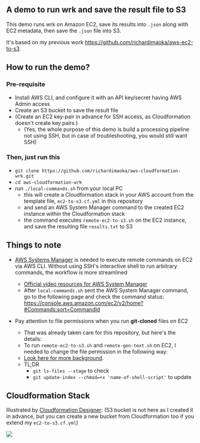 ## A demo to run wrk and save the result file to S3

This demo runs wrk on Amazon EC2, save its results into `.json` along with EC2 metadata,
then save the `.json` file into S3.

It's based on my previous work https://github.com/richardimaoka/aws-ec2-to-s3.

## How to run the demo?

### Pre-requisite
- Install AWS CLI, and configure it with an API key/secret having AWS Admin access
- Create an S3 bucket to save the result file
- (Create an EC2 key-pair in advance for SSH access, as Cloudformation doesn't create key pairs )
  - (Yes, the whole purpose of this demo is build a processing pipeline not using SSH, but in case of troubleshooting, you would still want SSH)

### Then, just run this

- `git clone https://github.com/richardimaoka/aws-cloudformation-wrk.git`
- `cd aws-cloudformation-wrk`
- run `./local-commands.sh` from your local PC
  - this will create a Cloudformation stack in your AWS account from the template file, `ec2-to-s3.cf.yml` in this repository
  - and send an AWS System Manager command to the created EC2 instance within the Cloudformation stack
  - the command executes `remote-ec2-to-s3.sh` on the EC2 instance, and save the resulting file `results.txt` to S3

## Things to note

- [AWS Systems Manager](https://docs.aws.amazon.com/systems-manager/latest/userguide/what-is-systems-manager.html) is needed to execute remote commands on EC2 via AWS CLI. Without using SSH's interactive shell to run arbitrary commands, the workflow is more streamlined
  - [Official video resources for AWS System Manager](https://www.youtube.com/watch?v=zwS8lssaY_k&list=PLhr1KZpdzukeH5jKyYi55ef9tEWAllypB)
  - After `local-commands.sh` sent the AWS System Manager command, go to the following page and check the command status:
https://console.aws.amazon.com/ec2/v2/home?#Commands:sort=CommandId

- Pay attention to file permissions when you run **git-cloned** files on EC2
  - That was already taken care for this repository, but here's the details:
  - To run `remote-ec2-to-s3.sh` and `remote-gen-text.sh` on EC2, I needed to change the file permission in the following way:
  - [Look here for more background](https://medium.com/@akash1233/change-file-permissions-when-working-with-git-repos-on-windows-ea22e34d5cee).
  - TL;DR
    - `git ls-files --stage` to check
    - `git update-index --chmod=+x 'name-of-shell-script'` to update

## Cloudformation Stack

Illustrated by [Cloudformation Designer](https://console.aws.amazon.com/cloudformation/designer/home):
(S3 bucket is not here as I created it in advance, but you can create a new bucket from Cloudformation too if you extend my `ec2-to-s3.cf.yml`)

![](./EC2Instance-designer.png)
